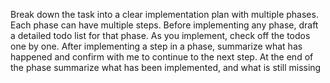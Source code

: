 Break down the task into a clear implementation plan with multiple phases. Each phase can have multiple steps.
Before implementing any phase, draft a detailed todo list for that phase. As you implement, check off the todos one by one. After implementing a step in a phase, summarize what has happened and confirm with me to continue to the next step. At the end of the phase summarize what has been implemented, and what is still missing   